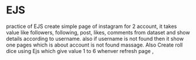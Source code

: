 # EJS
practice of EJS 
create simple page of instagram for 2 account, it takes value like followers, following, post, likes, comments from dataset and show details according to username.
also if username is not found then it show one pages which is about account is not found massage.
Also Create roll dice using Ejs which give value 1 to 6 whenver refresh page ,
